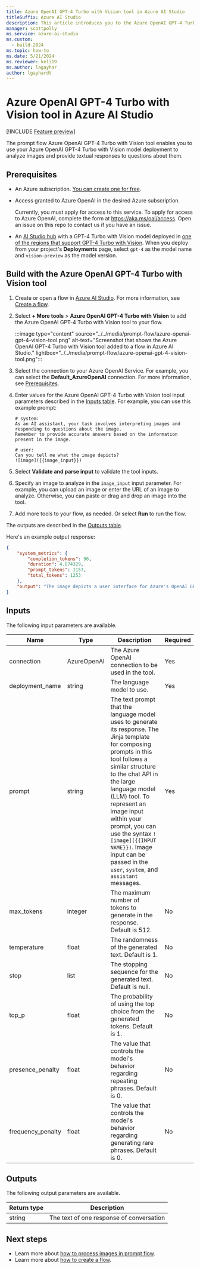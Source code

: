 ```yaml
---
title: Azure OpenAI GPT-4 Turbo with Vision tool in Azure AI Studio
titleSuffix: Azure AI Studio
description: This article introduces you to the Azure OpenAI GPT-4 Turbo with Vision tool for flows in Azure AI Studio.
manager: scottpolly
ms.service: azure-ai-studio
ms.custom:
  - build-2024
ms.topic: how-to
ms.date: 5/21/2024
ms.reviewer: keli19
ms.author: lagayhar
author: lgayhardt
---
```


# Azure OpenAI GPT-4 Turbo with Vision tool in Azure AI Studio

[!INCLUDE [Feature preview](../../includes/feature-preview.md)]

The prompt flow Azure OpenAI GPT-4 Turbo with Vision tool enables you to use your Azure OpenAI GPT-4 Turbo with Vision model deployment to analyze images and provide textual responses to questions about them.

## Prerequisites

- An Azure subscription. <a href="https://azure.microsoft.com/free/cognitive-services" target="_blank">You can create one for free</a>.
- Access granted to Azure OpenAI in the desired Azure subscription.

    Currently, you must apply for access to this service. To apply for access to Azure OpenAI, complete the form at <a href="https://aka.ms/oai/access" target="_blank">https://aka.ms/oai/access</a>. Open an issue on this repo to contact us if you have an issue.

- An [AI Studio hub](../../how-to/create-azure-ai-resource.md) with a GPT-4 Turbo with Vision model deployed in [one of the regions that support GPT-4 Turbo with Vision](../../../ai-services/openai/concepts/models.md#model-summary-table-and-region-availability). When you deploy from your project's **Deployments** page, select `gpt-4` as the model name and `vision-preview` as the model version.

## Build with the Azure OpenAI GPT-4 Turbo with Vision tool

1. Create or open a flow in [Azure AI Studio](https://ai.azure.com). For more information, see [Create a flow](../flow-develop.md).
1. Select **+ More tools** > **Azure OpenAI GPT-4 Turbo with Vision** to add the Azure OpenAI GPT-4 Turbo with Vision tool to your flow.

    :::image type="content" source="../../media/prompt-flow/azure-openai-gpt-4-vision-tool.png" alt-text="Screenshot that shows the Azure OpenAI GPT-4 Turbo with Vision tool added to a flow in Azure AI Studio." lightbox="../../media/prompt-flow/azure-openai-gpt-4-vision-tool.png":::

1. Select the connection to your Azure OpenAI Service. For example, you can select the **Default_AzureOpenAI** connection. For more information, see [Prerequisites](#prerequisites).
1. Enter values for the Azure OpenAI GPT-4 Turbo with Vision tool input parameters described in the [Inputs table](#inputs). For example, you can use this example prompt:

    ```jinja
    # system:
    As an AI assistant, your task involves interpreting images and responding to questions about the image.
    Remember to provide accurate answers based on the information present in the image.
    
    # user:
    Can you tell me what the image depicts?
    ![image]({{image_input}})
    ```

1. Select **Validate and parse input** to validate the tool inputs.
1. Specify an image to analyze in the `image_input` input parameter. For example, you can upload an image or enter the URL of an image to analyze. Otherwise, you can paste or drag and drop an image into the tool.
1. Add more tools to your flow, as needed. Or select **Run** to run the flow.

The outputs are described in the [Outputs table](#outputs).

Here's an example output response:

```json
{
    "system_metrics": {
        "completion_tokens": 96,
        "duration": 4.874329,
        "prompt_tokens": 1157,
        "total_tokens": 1253
    },
    "output": "The image depicts a user interface for Azure's OpenAI GPT-4 service. It is showing a configuration screen where settings related to the AI's behavior can be adjusted, such as the model (GPT-4), temperature, top_p, frequency penalty, etc. There's also an area where users can enter a prompt to generate text, and an option to include an image input for the AI to interpret, suggesting that this particular interface supports both text and image inputs."
}
```

## Inputs

The following input parameters are available.

| Name | Type | Description | Required |
| ---- | ---- | ----------- | -------- |
| connection             | AzureOpenAI | The Azure OpenAI connection to be used in the tool.                                              | Yes      |
| deployment\_name       | string      | The language model to use.                                                                      | Yes      |
| prompt                 | string      | The text prompt that the language model uses to generate its response. The Jinja template for composing prompts in this tool follows a similar structure to the chat API in the large language model (LLM) tool. To represent an image input within your prompt, you can use the syntax `![image]({{INPUT NAME}})`. Image input can be passed in the `user`, `system`, and `assistant` messages.                 | Yes      |
| max\_tokens            | integer     | The maximum number of tokens to generate in the response. Default is 512.                      | No       |
| temperature            | float       | The randomness of the generated text. Default is 1.                                            | No       |
| stop                   | list        | The stopping sequence for the generated text. Default is null.                                 | No       |
| top_p                  | float       | The probability of using the top choice from the generated tokens. Default is 1.               | No       |
| presence\_penalty      | float       | The value that controls the model's behavior regarding repeating phrases. Default is 0.      | No       |
| frequency\_penalty     | float       | The value that controls the model's behavior regarding generating rare phrases. Default is 0. | No       |

## Outputs

The following output parameters are available.

| Return type | Description                              |
|-------------|------------------------------------------|
| string      | The text of one response of conversation |

## Next steps

- Learn more about [how to process images in prompt flow](../flow-process-image.md).
- Learn more about [how to create a flow](../flow-develop.md).
